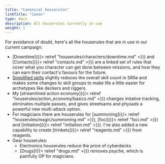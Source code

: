 ```yaml
---
title: "Canonical houserules"
linkTitle: "Canon"
type: docs
description: All houserules currently in use
weight: 1
---
```


For avoidance of doubt, here's all the houserules that are in use in our current campaign:

* [Downtime]({{< relref "houserules/characters/downtime.md" >}}) and [Contacts]({{< relref "contacts.md" >}}) are a linked set of rules that cover what you character can get done between missions, and how they can earn their contact's favours for the future.
* [Simplified skills](/houserules/characters/skills) slightly reduces the overall skill count in SR5e and makes some changes to skill groups to make life a little easier for archetypes like deckers and riggers.
* My [streamlined action economy]({{< relref "houserules/action_economy/basics.md" >}}) changes initative tracking, eliminates multiple passes, and gives streetsams and physads a powerful new multi-attack option.
* For magicians there are houserules for [summoning]({{< relref "houserules/magic/summoning.md" >}}), [foci]({{< relref "foci.md" >}}) and [initiation]({{< relref "initiation.md" >}}). I've also added a new capability to create [trinkets]({{< relref "reagents.md" >}}) from reagents.
* Gear houserules:
  * Electronics houserules reduce the price of cyberdecks
  * [Drugs]({{< relref "drugs.md" >}}) removes psyche, which is painfully OP for magicians.

